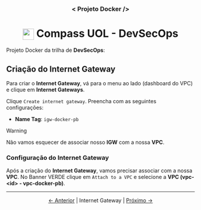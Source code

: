 <h3 align="center">< Projeto Docker /></h3>

<h1 align="center">
    <img align="center" src="https://logospng.org/download/uol/logo-uol-icon-256.png" width="30" height="30" /> Compass UOL - DevSecOps
</h1>

Projeto Docker da trilha de **DevSecOps**:

## Criação do Internet Gateway

Para criar o **Internet Gateway**, vá para o menu ao lado (dashboard do VPC) e clique em **Internet Gateways**.

Clique `Create internet gateway`. Preencha com as seguintes configurações:

- **Name Tag**: `igw-docker-pb`

> [!WARNING]
> Não vamos esquecer de associar nosso **IGW** com a nossa **VPC**.

### Configuração do Internet Gateway

Após a criação do **Internet Gateway**, vamos precisar associar com a nossa **VPC**. No Banner VERDE clique em `Attach to a VPC` e selecione a **VPC (vpc-\<id\> - vpc-docker-pb)**.

---

<div align="center">

[← Anterior](1.vpc_e_subnets.md) | Internet Gateway | [Próximo →](3.nat_gateways.md)

<div>
